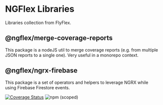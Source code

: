 # NGFlex Libraries

Libraries collection from FlyFlex.

## @ngflex/merge-coverage-reports

This package is a nodeJS util to merge coverage reports (e.g. from multiple JSON reports to a single one). Very useful in a monorepo context.

## @ngflex/ngrx-firebase

This package is a set of operators and helpers to leverage NGRX while using Firebase Firestore events.

[![Coverage Status](https://coveralls.io/repos/github/flyflex/ngflex-libs/badge.svg?branch=master)](https://coveralls.io/github/flyflex/ngflex-libs?branch=master)
![npm (scoped)](https://img.shields.io/npm/v/@ngflex/libs?style=flat-square)

